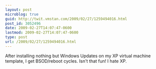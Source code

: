 ```yaml
---
layout: post
microblog: true
guid: http://twit.vmstan.com/2009/02/27/1259494016.html
post_id: 3052496
date: 2009-02-27T14:07:47-0600
lastmod: 2009-02-27T14:07:47-0600
type: post
url: /2009/02/27/1259494016.html
---
```

After installing nothing but Windows Updates on my XP virtual machine template, I get BSOD/reboot cycles. Isn't that fun! I hate XP.
